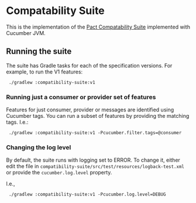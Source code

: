 # Compatability Suite

This is the implementation of the [Pact Compatability Suite](https://github.com/pact-foundation/pact-compatibility-suite) implemented with Cucumber JVM.

## Running the suite

The suite has Gradle tasks for each of the specification versions. For example, to run the V1 features:

```console
 ./gradlew :compatibility-suite:v1
```

### Running just a consumer or provider set of features

Features for just consumer, provider or messages are identified using Cucumber tags. You can run a subset of features
by providing the matching tags. I.e.:

```console
 ./gradlew :compatibility-suite:v1 -Pcucumber.filter.tags=@consumer
```

### Changing the log level

By default, the suite runs with logging set to ERROR. To change it, either edit the file in 
`compatibility-suite/src/test/resources/logback-test.xml` or provide the `cucumber.log.level` property.

I.e.,

```console
 ./gradlew :compatibility-suite:v1 -Pcucumber.log.level=DEBUG
```
